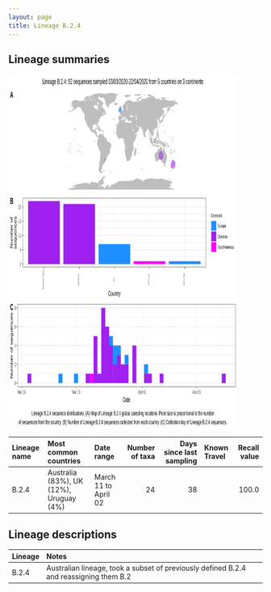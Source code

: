 ```yaml
---
layout: page
title: Lineage B.2.4
---
```




<h2> Lineage summaries</h2>

<img src="../assets/images/B.2.4.svg" alt="B.2.4 lineage summary figure" width="90%" height="700px" />


| Lineage name | Most common countries | Date range | Number of taxa |  Days since last sampling | Known Travel | Recall value |
|:-----|:-----|:-------|-------:|-------:|:---------|--------:|
| B.2.4 | Australia (83%), UK (12%), Uruguay (4%) | March 11 to April 02 | 24 | 38 |  | 100.0 |

<h2>Lineage descriptions</h2>

| Lineage | Notes |
|:-----|:-----|
| B.2.4 | Australian lineage, took a subset of previously defined B.2.4 and reassigning them B.2 |


